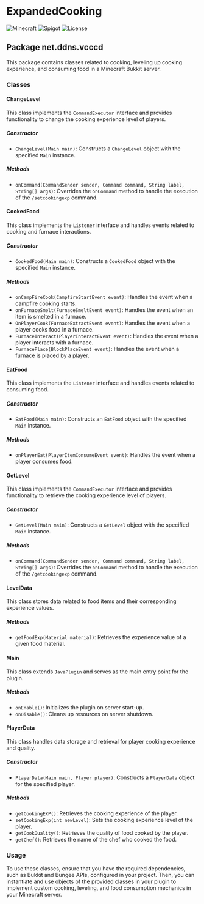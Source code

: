# ExpandedCooking
![Minecraft](https://img.shields.io/badge/Minecraft-1.20+-brightgreen.svg)
![Spigot](https://img.shields.io/badge/Spigot-1.20.2-orange.svg)
![License](https://img.shields.io/badge/License-MIT-blue.svg)
## Package net.ddns.vcccd

This package contains classes related to cooking, leveling up cooking experience, and consuming food in a Minecraft Bukkit server.

### Classes

#### ChangeLevel

This class implements the `CommandExecutor` interface and provides functionality to change the cooking experience level of players.

##### Constructor
- `ChangeLevel(Main main)`: Constructs a `ChangeLevel` object with the specified `Main` instance.

##### Methods
- `onCommand(CommandSender sender, Command command, String label, String[] args)`: Overrides the `onCommand` method to handle the execution of the `/setcookingexp` command.

#### CookedFood

This class implements the `Listener` interface and handles events related to cooking and furnace interactions.

##### Constructor
- `CookedFood(Main main)`: Constructs a `CookedFood` object with the specified `Main` instance.

##### Methods
- `onCampFireCook(CampfireStartEvent event)`: Handles the event when a campfire cooking starts.
- `onFurnaceSmelt(FurnaceSmeltEvent event)`: Handles the event when an item is smelted in a furnace.
- `OnPlayerCook(FurnaceExtractEvent event)`: Handles the event when a player cooks food in a furnace.
- `FurnaceInteract(PlayerInteractEvent event)`: Handles the event when a player interacts with a furnace.
- `FurnacePlace(BlockPlaceEvent event)`: Handles the event when a furnace is placed by a player.

#### EatFood

This class implements the `Listener` interface and handles events related to consuming food.

##### Constructor
- `EatFood(Main main)`: Constructs an `EatFood` object with the specified `Main` instance.

##### Methods
- `onPlayerEat(PlayerItemConsumeEvent event)`: Handles the event when a player consumes food.

#### GetLevel

This class implements the `CommandExecutor` interface and provides functionality to retrieve the cooking experience level of players.

##### Constructor
- `GetLevel(Main main)`: Constructs a `GetLevel` object with the specified `Main` instance.

##### Methods
- `onCommand(CommandSender sender, Command command, String label, String[] args)`: Overrides the `onCommand` method to handle the execution of the `/getcookingexp` command.

#### LevelData

This class stores data related to food items and their corresponding experience values.

##### Methods
- `getFoodExp(Material material)`: Retrieves the experience value of a given food material.

#### Main

This class extends `JavaPlugin` and serves as the main entry point for the plugin.

##### Methods
- `onEnable()`: Initializes the plugin on server start-up.
- `onDisable()`: Cleans up resources on server shutdown.

#### PlayerData

This class handles data storage and retrieval for player cooking experience and quality.

##### Constructor
- `PlayerData(Main main, Player player)`: Constructs a `PlayerData` object for the specified player.

##### Methods
- `getCookingEXP()`: Retrieves the cooking experience of the player.
- `setCookingExp(int newLevel)`: Sets the cooking experience level of the player.
- `getCookQuality()`: Retrieves the quality of food cooked by the player.
- `getChef()`: Retrieves the name of the chef who cooked the food.

### Usage

To use these classes, ensure that you have the required dependencies, such as Bukkit and Bungee APIs, configured in your project. Then, you can instantiate and use objects of the provided classes in your plugin to implement custom cooking, leveling, and food consumption mechanics in your Minecraft server.
